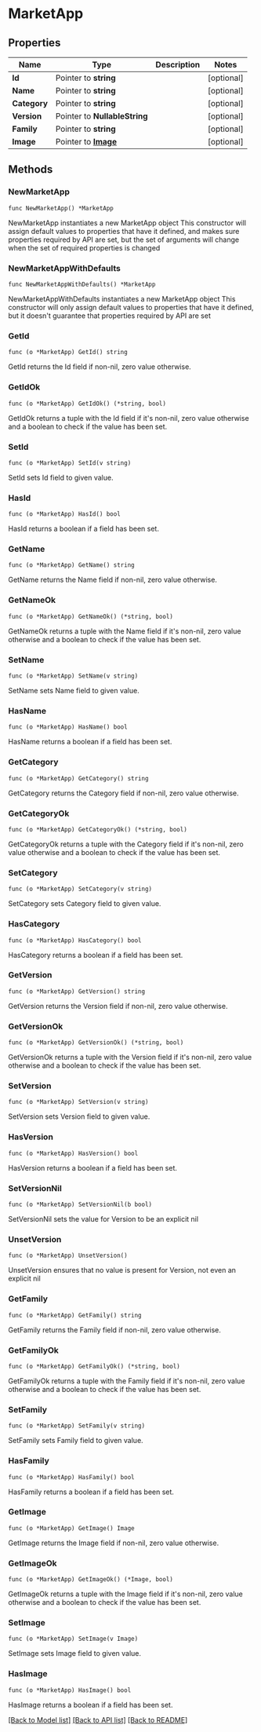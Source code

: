 # MarketApp

## Properties

Name | Type | Description | Notes
------------ | ------------- | ------------- | -------------
**Id** | Pointer to **string** |  | [optional] 
**Name** | Pointer to **string** |  | [optional] 
**Category** | Pointer to **string** |  | [optional] 
**Version** | Pointer to **NullableString** |  | [optional] 
**Family** | Pointer to **string** |  | [optional] 
**Image** | Pointer to [**Image**](Image.md) |  | [optional] 

## Methods

### NewMarketApp

`func NewMarketApp() *MarketApp`

NewMarketApp instantiates a new MarketApp object
This constructor will assign default values to properties that have it defined,
and makes sure properties required by API are set, but the set of arguments
will change when the set of required properties is changed

### NewMarketAppWithDefaults

`func NewMarketAppWithDefaults() *MarketApp`

NewMarketAppWithDefaults instantiates a new MarketApp object
This constructor will only assign default values to properties that have it defined,
but it doesn't guarantee that properties required by API are set

### GetId

`func (o *MarketApp) GetId() string`

GetId returns the Id field if non-nil, zero value otherwise.

### GetIdOk

`func (o *MarketApp) GetIdOk() (*string, bool)`

GetIdOk returns a tuple with the Id field if it's non-nil, zero value otherwise
and a boolean to check if the value has been set.

### SetId

`func (o *MarketApp) SetId(v string)`

SetId sets Id field to given value.

### HasId

`func (o *MarketApp) HasId() bool`

HasId returns a boolean if a field has been set.

### GetName

`func (o *MarketApp) GetName() string`

GetName returns the Name field if non-nil, zero value otherwise.

### GetNameOk

`func (o *MarketApp) GetNameOk() (*string, bool)`

GetNameOk returns a tuple with the Name field if it's non-nil, zero value otherwise
and a boolean to check if the value has been set.

### SetName

`func (o *MarketApp) SetName(v string)`

SetName sets Name field to given value.

### HasName

`func (o *MarketApp) HasName() bool`

HasName returns a boolean if a field has been set.

### GetCategory

`func (o *MarketApp) GetCategory() string`

GetCategory returns the Category field if non-nil, zero value otherwise.

### GetCategoryOk

`func (o *MarketApp) GetCategoryOk() (*string, bool)`

GetCategoryOk returns a tuple with the Category field if it's non-nil, zero value otherwise
and a boolean to check if the value has been set.

### SetCategory

`func (o *MarketApp) SetCategory(v string)`

SetCategory sets Category field to given value.

### HasCategory

`func (o *MarketApp) HasCategory() bool`

HasCategory returns a boolean if a field has been set.

### GetVersion

`func (o *MarketApp) GetVersion() string`

GetVersion returns the Version field if non-nil, zero value otherwise.

### GetVersionOk

`func (o *MarketApp) GetVersionOk() (*string, bool)`

GetVersionOk returns a tuple with the Version field if it's non-nil, zero value otherwise
and a boolean to check if the value has been set.

### SetVersion

`func (o *MarketApp) SetVersion(v string)`

SetVersion sets Version field to given value.

### HasVersion

`func (o *MarketApp) HasVersion() bool`

HasVersion returns a boolean if a field has been set.

### SetVersionNil

`func (o *MarketApp) SetVersionNil(b bool)`

 SetVersionNil sets the value for Version to be an explicit nil

### UnsetVersion
`func (o *MarketApp) UnsetVersion()`

UnsetVersion ensures that no value is present for Version, not even an explicit nil
### GetFamily

`func (o *MarketApp) GetFamily() string`

GetFamily returns the Family field if non-nil, zero value otherwise.

### GetFamilyOk

`func (o *MarketApp) GetFamilyOk() (*string, bool)`

GetFamilyOk returns a tuple with the Family field if it's non-nil, zero value otherwise
and a boolean to check if the value has been set.

### SetFamily

`func (o *MarketApp) SetFamily(v string)`

SetFamily sets Family field to given value.

### HasFamily

`func (o *MarketApp) HasFamily() bool`

HasFamily returns a boolean if a field has been set.

### GetImage

`func (o *MarketApp) GetImage() Image`

GetImage returns the Image field if non-nil, zero value otherwise.

### GetImageOk

`func (o *MarketApp) GetImageOk() (*Image, bool)`

GetImageOk returns a tuple with the Image field if it's non-nil, zero value otherwise
and a boolean to check if the value has been set.

### SetImage

`func (o *MarketApp) SetImage(v Image)`

SetImage sets Image field to given value.

### HasImage

`func (o *MarketApp) HasImage() bool`

HasImage returns a boolean if a field has been set.


[[Back to Model list]](../README.md#documentation-for-models) [[Back to API list]](../README.md#documentation-for-api-endpoints) [[Back to README]](../README.md)



